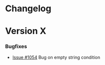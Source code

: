 # Changelog

# Version X

### Bugfixes
* [Issue #1054](https://github.com/manticoresoftware/manticoresearch/issues/1054) Bug on empty string condition

